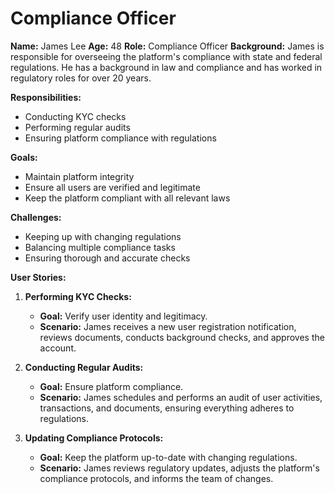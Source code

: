 
# Compliance Officer

**Name:** James Lee
**Age:** 48
**Role:** Compliance Officer
**Background:**
James is responsible for overseeing the platform's compliance with state and federal regulations. He has a background in law and compliance and has worked in regulatory roles for over 20 years.

**Responsibilities:**
- Conducting KYC checks
- Performing regular audits
- Ensuring platform compliance with regulations

**Goals:**
- Maintain platform integrity
- Ensure all users are verified and legitimate
- Keep the platform compliant with all relevant laws

**Challenges:**
- Keeping up with changing regulations
- Balancing multiple compliance tasks
- Ensuring thorough and accurate checks

**User Stories:**

1. **Performing KYC Checks:**
   - **Goal:** Verify user identity and legitimacy.
   - **Scenario:** James receives a new user registration notification, reviews documents, conducts background checks, and approves the account.

2. **Conducting Regular Audits:**
   - **Goal:** Ensure platform compliance.
   - **Scenario:** James schedules and performs an audit of user activities, transactions, and documents, ensuring everything adheres to regulations.

3. **Updating Compliance Protocols:**
   - **Goal:** Keep the platform up-to-date with changing regulations.
   - **Scenario:** James reviews regulatory updates, adjusts the platform's compliance protocols, and informs the team of changes.
